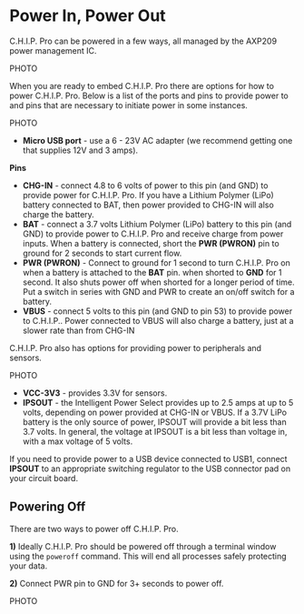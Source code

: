 # Power In, Power Out

C.H.I.P. Pro can be powered in a few ways, all managed by the AXP209 power management IC. 

PHOTO

When you are ready to embed C.H.I.P. Pro there are options for how to power C.H.I.P. Pro. Below is a list of the ports and pins to provide power to and pins that are necessary to initiate power in some instances. 

PHOTO

* **Micro USB port** - use a 6 - 23V AC adapter (we recommend getting one that supplies 12V and 3 amps).

**Pins**

* **CHG-IN** - connect 4.8 to 6 volts of power to this pin (and GND) to provide power for C.H.I.P. Pro. If you have a Lithium Polymer (LiPo) battery connected to BAT, then power provided to CHG-IN will also charge the battery. 
* **BAT** - connect a 3.7 volts Lithium Polymer (LiPo) battery to this pin (and GND) to provide power to C.H.I.P. Pro and receive charge from power inputs. When a battery is connected, short the **PWR (PWRON)** pin to ground for 2 seconds to start current flow.
* **PWR (PWRON)** - Connect to ground for 1 second to turn C.H.I.P. Pro on when a battery is attached to the **BAT** pin. when shorted to **GND** for 1 second. It also shuts power off when shorted for a longer period of time. Put a switch in series with GND and PWR to create an on/off switch for a battery.
* **VBUS** - connect 5 volts to this pin (and GND to pin 53) to provide power to C.H.I.P.. Power connected to VBUS will also charge a battery, just at a slower rate than from CHG-IN

C.H.I.P. Pro also has options for providing power to peripherals and sensors.

PHOTO

* **VCC-3V3** - provides 3.3V for sensors.
* **IPSOUT** - the Intelligent Power Select provides up to 2.5 amps at up to 5 volts, depending on power provided at CHG-IN or VBUS. If a 3.7V LiPo battery is the only source of power, IPSOUT will provide a bit less than 3.7 volts. In general, the voltage at IPSOUT is a bit less than voltage in, with a max voltage of 5 volts.

If you need to provide power to a USB device connected to USB1, connect **IPSOUT** to an appropriate switching regulator to the USB connector pad on your circuit board. 

## Powering Off

There are two ways to power off C.H.I.P. Pro. 

**1)** Ideally C.H.I.P. Pro should be powered off through a terminal window using the `poweroff` command. This will end all processes safely	 protecting your data. 

**2)** Connect PWR pin to GND for 3+ seconds to power off. 

PHOTO